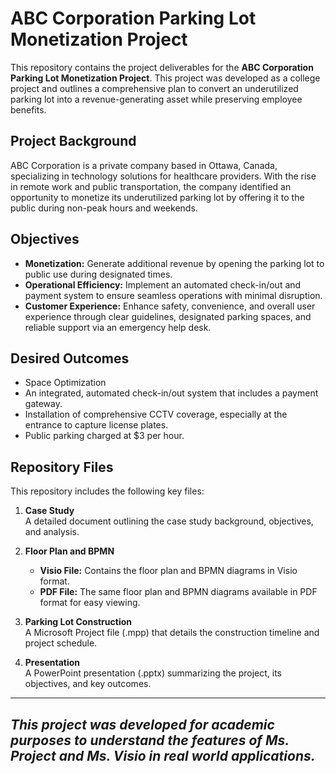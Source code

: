 # ABC Corporation Parking Lot Monetization Project
This repository contains the project deliverables for the **ABC Corporation Parking Lot Monetization Project**. This project was developed as a college project and outlines a comprehensive plan to convert an underutilized parking lot into a revenue-generating asset while preserving employee benefits.

## Project Background
ABC Corporation is a private company based in Ottawa, Canada, specializing in technology solutions for healthcare providers. With the rise in remote work and public transportation, the company identified an opportunity to monetize its underutilized parking lot by offering it to the public during non-peak hours and weekends.

## Objectives
- **Monetization:** Generate additional revenue by opening the parking lot to public use during designated times.
- **Operational Efficiency:** Implement an automated check-in/out and payment system to ensure seamless operations with minimal disruption.
- **Customer Experience:** Enhance safety, convenience, and overall user experience through clear guidelines, designated parking spaces, and reliable support via an emergency help desk.

## Desired Outcomes
- Space Optimization
- An integrated, automated check-in/out system that includes a payment gateway.
- Installation of comprehensive CCTV coverage, especially at the entrance to capture license plates.
-  Public parking charged at $3 per hour.

## Repository Files
This repository includes the following key files:

1. **Case Study**  
   A detailed document outlining the case study background, objectives, and analysis.

2. **Floor Plan and BPMN**  
   - **Visio File:** Contains the floor plan and BPMN diagrams in Visio format.
   - **PDF File:** The same floor plan and BPMN diagrams available in PDF format for easy viewing.

3. **Parking Lot Construction**  
   A Microsoft Project file (.mpp) that details the construction timeline and project schedule.

4. **Presentation**  
   A PowerPoint presentation (.pptx) summarizing the project, its objectives, and key outcomes.
   
---
_This project was developed for academic purposes to understand the features of Ms. Project and Ms. Visio in real world applications._
---


